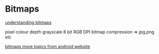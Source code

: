 # Bitmaps

[understanding bitmaps](http://paulbourke.net/dataformats/bitmaps/)

pixel 
colour depth
grayscale
8 bit RGB
DPI
bitmap compression => jpg,png etc

[bitmaps more topics from android website](https://developer.android.com/topic/performance/graphics)

